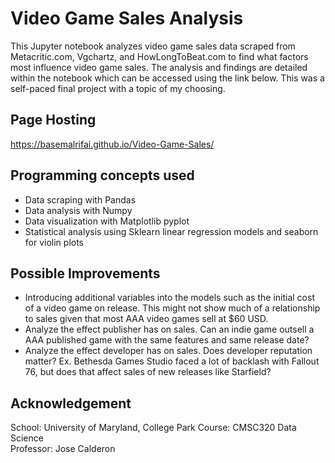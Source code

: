 # Video Game Sales Analysis

This Jupyter notebook analyzes video game sales data scraped from Metacritic.com, Vgchartz, and HowLongToBeat.com to find what factors most influence video game sales. The analysis and findings are detailed within the notebook which can be accessed using the link below. This was a self-paced final project with a topic of my choosing.
## Page Hosting
https://basemalrifai.github.io/Video-Game-Sales/

## Programming concepts used
- Data scraping with Pandas
- Data analysis with Numpy
- Data visualization with Matplotlib pyplot
- Statistical analysis using Sklearn linear regression models and seaborn for violin plots

## Possible Improvements
- Introducing additional variables into the models such as the initial cost of a video game on release. This might not show much of a relationship to sales given that most AAA video games sell at $60 USD. 
- Analyze the effect publisher has on sales. Can an indie game outsell a AAA published game with the same features and same release date? 
- Analyze the effect developer has on sales. Does developer reputation matter? Ex. Bethesda Games Studio faced a lot of backlash with Fallout 76, but does that affect sales of new releases like Starfield? 

## Acknowledgement
School: University of Maryland, College Park
Course: CMSC320 Data Science  
Professor: Jose Calderon  
